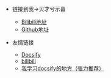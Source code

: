 <!-- _navbar.md -->

* 链接到我->贝才兮示畐
  * [Bilibili地址](https://space.bilibili.com/3546597247945633)
  * [Github地址](https://github.com/Fortune-Liu)


* 友情链接
  * [Docsify](https://docsify.js.org/#/)
  * [bilibili](https://www.bilibili.com/)
  * [我学习docsify的地方（强力推荐）](https://www.cnblogs.com/Can-daydayup/p/15413267.html)
